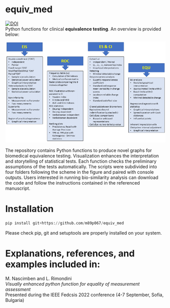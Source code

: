 # equiv_med
[![DOI](https://zenodo.org/badge/DOI/10.5281/zenodo.6504217.svg)](https://doi.org/10.5281/zenodo.6504217)<br />
Python functions for clinical **equivalence testing**. An overview is provided below:<br />

![Function_Overview](/schema2.png)

The repository contains Python functions to produce novel graphs for biomedical equivalence testing. Visualization enhances the interpretation and storytelling of statistical tests. Each function checks the preliminary assumptions of the tests automatically. The scripts were subdivided into four folders following the scheme in the figure and paired with console outputs. Users interested in running bio-similarity analysis can download the code and follow the instructions contained in the referenced manuscript. 

# Installation
```Python
pip install git+https://github.com/m89p067/equiv_med
```
Please check pip, git and setuptools are properly installed on your system.

# Explanations, references, and examples included in:<br />
M. Nascimben and L. Rimondini <br />
*Visually enhanced python function for equality of measurement assessment*<br />
Presented during the IEEE Fedcsis 2022 conference (4-7 September, Sofia, Bulgaria)<br />
